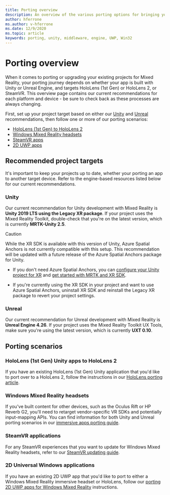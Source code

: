 ```yaml
---
title: Porting overview
description: An overview of the various porting options for bringing your existing applications to Mixed Reality for HoloLens and VR.
author: hferrone
ms.author: v-hferrone
ms.date: 12/9/2020
ms.topic: article
keywords: porting, unity, middleware, engine, UWP, Win32
---
```


# Porting overview

When it comes to porting or upgrading your existing projects for Mixed Reality, your porting journey depends on whether your app is built with Unity or Unreal Engine, and targets HoloLens (1st Gen) or HoloLens 2, or SteamVR. This overview page contains our current recommendations for each platform and device - be sure to check back as these processes are always changing.

First, set up your project target based on either our [Unity](#unity) and [Unreal](#unreal) recommendations, then follow one or more of our porting scenarios:

- [HoloLens (1st Gen) to HoloLens 2](#hololens-1st-gen-unity-apps-to-hololens-2)
- [Windows Mixed Reality headsets](#windows-mixed-reality-headsets)
- [SteamVR apps](#steamvr-applications)
- [2D UWP apps](#2d-universal-windows-applications)

## Recommended project targets

It's important to keep your projects up to date, whether your porting an app to another target device. Refer to the engine-based resources listed below for our current recommendations.

### Unity

Our current recommendation for Unity development with Mixed Reality is **Unity 2019 LTS using the Legacy XR package**. If your project uses the Mixed Reality Toolkit, double-check that you're on the latest version, which is currently **MRTK-Unity 2.5**.

> [!CAUTION]
> While the XR SDK is available with this version of Unity, Azure Spatial Anchors is not currently compatible with this setup. This recommendation will be updated with a future release of the Azure Spatial Anchors package for Unity. 
> 
> * If you don't need Azure Spatial Anchors, you can [configure your Unity project for XR](https://docs.unity3d.com/Manual/configuring-project-for-xr.html) and [get started with MRTK and XR SDK](https://microsoft.github.io/MixedRealityToolkit-Unity/Documentation/GettingStartedWithMRTKAndXRSDK.html).
> 
> * If you're currently using the XR SDK in your project and want to use Azure Spatial Anchors, uninstall XR SDK and reinstall the Legacy XR package to revert your project settings.


### Unreal 

Our current recommendation for Unreal development with Mixed Reality is **Unreal Engine 4.26**. If your project uses the Mixed Reality Toolkit UX Tools, make sure you're using the latest version, which is currently **UXT 0.10**.

## Porting scenarios

### HoloLens (1st Gen) Unity apps to HoloLens 2

If you have an existing HoloLens (1st Gen) Unity application that you'd like to port over to a HoloLens 2, follow the instructions in our [HoloLens porting article](./porting-hl1-hl2.md).

### Windows Mixed Reality headsets

If you've built content for other devices, such as the Oculus Rift or HP Reverb G2, you'll need to retarget vendor-specific VR SDKs and potentially input-mapping APIs. You can find information for both Unity and Unreal porting scenarios in our [immersive apps porting guide](porting-guides.md).

### SteamVR applications

For any SteamVR experiences that you want to update for Windows Mixed Reality headsets, refer to our [SteamVR updating guide](updating-your-steamvr-application-for-windows-mixed-reality.md).

### 2D Universal Windows applications

If you have an existing 2D UWP app that you'd like to port to either a Windows Mixed Reality immersive headset or HoloLens, follow our [porting 2D UWP apps for Windows Mixed Reality](building-2d-apps.md) instructions.